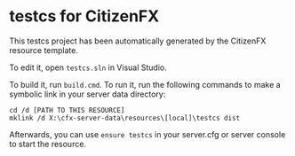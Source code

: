 # testcs for CitizenFX

This testcs project has been automatically generated by the CitizenFX resource template.

To edit it, open `testcs.sln` in Visual Studio.

To build it, run `build.cmd`. To run it, run the following commands to make a symbolic link in your server data directory:

```dos
cd /d [PATH TO THIS RESOURCE]
mklink /d X:\cfx-server-data\resources\[local]\testcs dist
```

Afterwards, you can use `ensure testcs` in your server.cfg or server console to start the resource.